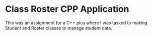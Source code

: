 # Class Roster CPP Application 
This was an assignment for a C++ plus where I was tasked to making Student and Roster classes to manage student data.